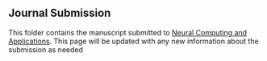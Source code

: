 ## Journal Submission
This folder contains the manuscript submitted to [Neural Computing and Applications](https://www.springer.com/journal/521/). This page will be updated with any new information about the submission as needed
